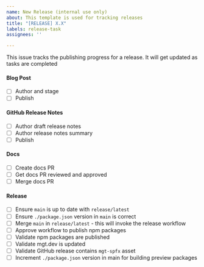 ```yaml
---
name: New Release (internal use only)
about: This template is used for tracking releases
title: "[RELEASE] X.X"
labels: release-task
assignees: ''

---
```


This issue tracks the publishing progress for a release. It will get updated as tasks are completed

#### Blog Post
  - [ ] Author and stage
  - [ ] Publish

#### GitHub Release Notes
  - [ ] Author draft release notes
  - [ ] Author release notes summary
  - [ ] Publish

#### Docs
  - [ ] Create docs PR
  - [ ] Get docs PR reviewed and approved
  - [ ] Merge docs PR

#### Release
  - [ ] Ensure `main` is up to date with `release/latest`
  - [ ] Ensure `./package.json` version in `main` is correct
  - [ ] Merge `main` in `release/latest` - this will invoke the release workflow
  - [ ] Approve workflow to publish npm packages
  - [ ] Validate npm packages are published
  - [ ] Validate mgt.dev is updated
  - [ ] Validate GitHub release contains `mgt-spfx` asset
  - [ ] Increment `./package.json` version in main for building preview packages 
